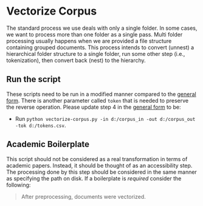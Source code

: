  # Vectorize Corpus

The standard process we use deals with only a single folder.
In some cases, we want to process more than one folder as a single pass.
Multi folder processing usually happens when we are provided a file structure containing grouped documents.
This process intends to convert (unnest) a hierarchical folder structure to a single folder, run some other step (i.e., tokenization), then convert back (nest) to the hierarchy.

## Run the script

These scripts need to be run in a modified manner compared to the [general form](../README.md#scripts).
There is another parameter called `token` that is needed to preserve the reverse operation.
Please update step 4 in the [general form](../README.md#scripts) to be:

* Run `python vectorize-corpus.py -in d:/corpus_in -out d:/corpus_out -tok d:/tokens.csv`.

## Academic Boilerplate

This script should not be considered as a real transformation in terms of academic papers.
Instead, it should be thought of as an accessibility step.
The processing done by this step should be considered in the same manner as specifying the path on disk.
If a boilerplate is _required_ consider the following:

> After preprocessing, documents were vectorized.
